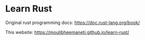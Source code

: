 # Learn Rust

Original rust programming docs: https://doc.rust-lang.org/book/

This website: https://moulibheemaneti.github.io/learn-rust/
